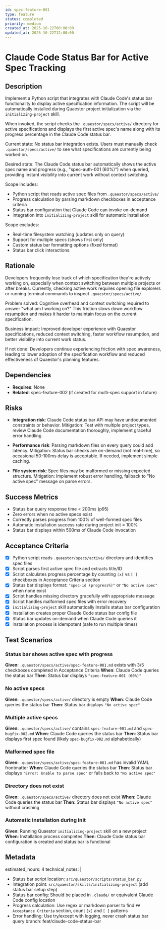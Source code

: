 ```yaml
---
id: spec-feature-001
type: feature
status: completed
priority: medium
created_at: 2025-10-22T00:00:00
updated_at: 2025-10-22T12:00:00
---
```


# Claude Code Status Bar for Active Spec Tracking

## Description
Implement a Python script that integrates with Claude Code's status bar functionality to display active specification information. The script will be automatically installed during Quaestor project initialization via the `initializing-project` skill.

When invoked, the script checks the `.quaestor/specs/active/` directory for active specifications and displays the first active spec's name along with its progress percentage in the Claude Code status bar.

Current state: No status bar integration exists. Users must manually check `.quaestor/specs/active/` to see what specifications are currently being worked on.

Desired state: The Claude Code status bar automatically shows the active spec name and progress (e.g., "spec-auth-001 (60%)") when queried, providing instant visibility into current work without context switching.

Scope includes:
- Python script that reads active spec files from `.quaestor/specs/active/`
- Progress calculation by parsing markdown checkboxes in acceptance criteria
- Status bar configuration that Claude Code can invoke on-demand
- Integration into `initializing-project` skill for automatic installation

Scope excludes:
- Real-time filesystem watching (updates only on query)
- Support for multiple specs (shows first only)
- Custom status bar formatting options (fixed format)
- Status bar click interactions

## Rationale
Developers frequently lose track of which specification they're actively working on, especially when context switching between multiple projects or after breaks. Currently, checking active work requires opening file explorers or running terminal commands to inspect `.quaestor/specs/active/`.

Problem solved: Cognitive overhead and context switching required to answer "what am I working on?" This friction slows down workflow resumption and makes it harder to maintain focus on the current specification.

Business impact: Improved developer experience with Quaestor specifications, reduced context switching, faster workflow resumption, and better visibility into current work status.

If not done: Developers continue experiencing friction with spec awareness, leading to lower adoption of the specification workflow and reduced effectiveness of Quaestor's planning features.

## Dependencies
- **Requires**: None
- **Related**: spec-feature-002 (if created for multi-spec support in future)

## Risks
- **Integration risk**: Claude Code status bar API may have undocumented constraints or behavior.
  Mitigation: Test with multiple project types, review Claude Code documentation thoroughly, implement graceful error handling.

- **Performance risk**: Parsing markdown files on every query could add latency.
  Mitigation: Status bar checks are on-demand (not real-time), so occasional 50-100ms delay is acceptable. If needed, implement simple caching.

- **File system risk**: Spec files may be malformed or missing expected structure.
  Mitigation: Implement robust error handling, fallback to "No active spec" message on parse errors.

## Success Metrics
- Status bar query response time < 200ms (p95)
- Zero errors when no active specs exist
- Correctly parses progress from 100% of well-formed spec files
- Automatic installation success rate during project init = 100%
- Status bar displays within 500ms of Claude Code invocation

## Acceptance Criteria
- [x] Python script reads `.quaestor/specs/active/` directory and identifies spec files
- [x] Script parses first active spec file and extracts title/ID
- [x] Script calculates progress percentage by counting `[x]` vs `[ ]` checkboxes in Acceptance Criteria section
- [x] Status bar displays format: `"spec-id (progress%)"` or `"No active spec"` when none exist
- [x] Script handles missing directory gracefully with appropriate message
- [x] Script handles malformed spec files with error recovery
- [x] `initializing-project` skill automatically installs status bar configuration
- [x] Installation creates proper Claude Code status bar config file
- [x] Status bar updates on-demand when Claude Code queries it
- [x] Installation process is idempotent (safe to run multiple times)

## Test Scenarios

### Status bar shows active spec with progress
**Given**: `.quaestor/specs/active/spec-feature-001.md` exists with 3/5 checkboxes completed in Acceptance Criteria
**When**: Claude Code queries the status bar
**Then**: Status bar displays `"spec-feature-001 (60%)"`

### No active specs
**Given**: `.quaestor/specs/active/` directory is empty
**When**: Claude Code queries the status bar
**Then**: Status bar displays `"No active spec"`

### Multiple active specs
**Given**: `.quaestor/specs/active/` contains `spec-feature-001.md` and `spec-bugfix-002.md`
**When**: Claude Code queries the status bar
**Then**: Status bar displays first spec found (likely `spec-bugfix-002.md` alphabetically)

### Malformed spec file
**Given**: `.quaestor/specs/active/spec-feature-001.md` has invalid YAML frontmatter
**When**: Claude Code queries the status bar
**Then**: Status bar displays `"Error: Unable to parse spec"` or falls back to `"No active spec"`

### Directory does not exist
**Given**: `.quaestor/specs/active/` directory does not exist
**When**: Claude Code queries the status bar
**Then**: Status bar displays `"No active spec"` without crashing

### Automatic installation during init
**Given**: Running Quaestor `initializing-project` skill on a new project
**When**: Installation process completes
**Then**: Claude Code status bar configuration is created and status bar is functional

## Metadata
estimated_hours: 4
technical_notes: |
  - Status bar script location: `src/quaestor/scripts/status_bar.py`
  - Integration point: `src/quaestor/skills/initializing-project` (add status bar setup step)
  - Status bar config: Should be placed in `.claude/` or equivalent Claude Code config location
  - Progress calculation: Use regex or markdown parser to find `## Acceptance Criteria` section, count `[x]` and `[ ]` patterns
  - Error handling: Use try/except with logging, never crash status bar query
branch: feat/claude-code-status-bar
